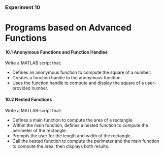 ### Experiment 10
# Programs based on Advanced Functions

#### 10.1 Anonymous Functions and Function Handles
Write a MATLAB script that:
- Defines an anonymous function to compute the square of a number.
- Creates a function handle to the anonymous function.
- Uses the function handle to compute and display the square of a user-provided number.

#### 10.2 Nested Functions
Write a MATLAB script that:
- Defines a main function to compute the area of a rectangle.
- Within the main function, defines a nested function to compute the perimeter of the rectangle.
- Prompts the user for the length and width of the rectangle.
- Call the nested function to compute the perimeter and the main function to compute the area, then displays both results.
